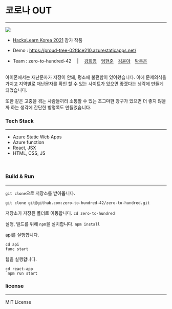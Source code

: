 코로나 OUT 
=============
***



![](https://images.velog.io/images/zzp1318/post/341fb092-2c83-40d6-be1b-2e54522469ee/image.png)

* [HackaLearn Korea 2021](https://github.com/devrel-kr/HackaLearn) 참가 작품

* Demo : https://proud-tree-02fdce210.azurestaticapps.net/

* Team : zero-to-hundred-42　 | 　[강희영](https://github.com/hekang42)　[엄현준](https://github.com/Eomhyunjun)　[김윤아](https://github.com/Kyalivia)　[박주은](https://github.com/humonnom)



<br>
아이폰에서는 재난문자가 저장이 안돼, 평소에 불편함이 있어왔습니다. 이에 문제의식을 가지고 지역별로 재난문자를 확인 할 수 있는 사이트가 있으면 좋겠다는 생각에 만들게 되었습니다.   

또한 같은 고충을 겪는 사람들끼리 소통할 수 있는 조그마한 창구가 있으면 더 좋지 않을까 하는 생각에 간단한 방명록도 만들었습니다.



### Tech Stack
***
* Azure Static Web Apps
* Azure function
* React, JSX
* HTML, CSS, JS   

<br>

### Build & Run
***

`git clone`으로 저장소를 받아옵니다.
```
git clone git@github.com:zero-to-hundred-42/zero-to-hundred.git
```

저장소가 저장된 폴더로 이동합니다.
`cd zero-to-hundred`

실행, 빌드를 위해 `npm`을 설치합니다.
`npm install`

api를 실행합니다.
```
cd api
func start
```

웹을 실행합니다.
```
cd react-app
`npm run start
```

### license
***
MIT License
